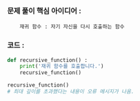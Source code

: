 ### 문제 풀이 핵심 아이디어 :
        재귀 함수 : 자기 자신을 다시 호출하는 함수
        
### 코드 :
```python
def recursive_function() :
    print('재귀 함수를 호출합니다.')
    recursive_function()

recursive_function()
# 최대 깊이를 초과했다는 내용이 오류 메시지가 나옴.
```
